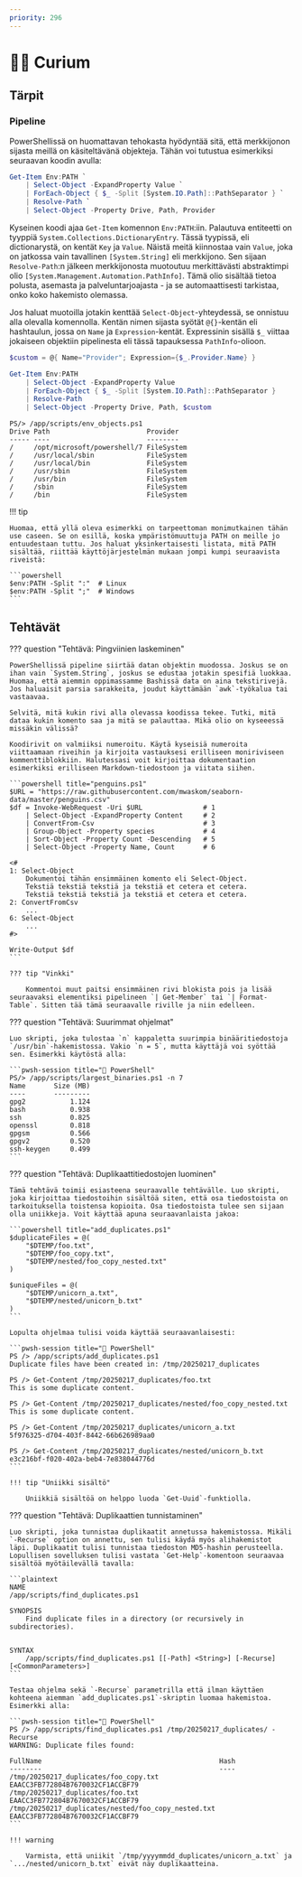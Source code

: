 ```yaml
---
priority: 296
---
```


# 👩‍🔬 Curium

## Tärpit

### Pipeline

PowerShellissä on huomattavan tehokasta hyödyntää sitä, että merkkijonon sijasta meillä on käsiteltävänä objekteja. Tähän voi tutustua esimerkiksi seuraavan koodin avulla:

```powershell title="🐳 PowerShell"
Get-Item Env:PATH `
    | Select-Object -ExpandProperty Value `
    | ForEach-Object { $_ -Split [System.IO.Path]::PathSeparator } `
    | Resolve-Path `
    | Select-Object -Property Drive, Path, Provider 
```

Kyseinen koodi ajaa `Get-Item` komennon `Env:PATH`:iin. Palautuva entiteetti on tyyppiä `System.Collections.DictionaryEntry`. Tässä tyypissä, eli dictionarystä, on kentät `Key` ja `Value`. Näistä meitä kiinnostaa vain `Value`, joka on jatkossa vain tavallinen `[System.String]` eli merkkijono. Sen sijaan `Resolve-Path`:n jälkeen merkkijonosta muotoutuu merkittävästi abstraktimpi olio `[System.Management.Automation.PathInfo]`. Tämä olio sisältää tietoa polusta, asemasta ja palveluntarjoajasta - ja se automaattisesti tarkistaa, onko koko hakemisto olemassa.

Jos haluat muotoilla jotakin kenttää `Select-Object`-yhteydessä, se onnistuu alla olevalla komennolla. Kentän nimen sijasta syötät `@{}`-kentän eli hashtaulun, jossa on `Name` ja `Expression`-kentät. Expressinin sisällä `$_` viittaa jokaiseen objektiin pipelinesta eli tässä tapauksessa `PathInfo`-olioon.

```powershell title="env_objects.ps1"
$custom = @{ Name="Provider"; Expression={$_.Provider.Name} }

Get-Item Env:PATH 
    | Select-Object -ExpandProperty Value 
    | ForEach-Object { $_ -Split [System.IO.Path]::PathSeparator } 
    | Resolve-Path 
    | Select-Object -Property Drive, Path, $custom
```

```powershell-session title="🐳 Tuloste"
PS/> /app/scripts/env_objects.ps1
Drive Path                        Provider
----- ----                        --------
/     /opt/microsoft/powershell/7 FileSystem
/     /usr/local/sbin             FileSystem
/     /usr/local/bin              FileSystem
/     /usr/sbin                   FileSystem
/     /usr/bin                    FileSystem
/     /sbin                       FileSystem
/     /bin                        FileSystem
```

!!! tip

    Huomaa, että yllä oleva esimerkki on tarpeettoman monimutkainen tähän use caseen. Se on esillä, koska ympäristömuuttuja PATH on meille jo entuudestaan tuttu. Jos haluat yksinkertaisesti listata, mitä PATH sisältää, riittää käyttöjärjestelmän mukaan jompi kumpi seuraavista riveistä:

    ```powershell
    $env:PATH -Split ":"  # Linux
    $env:PATH -Split ";"  # Windows
    ```

## Tehtävät

??? question "Tehtävä: Pingviinien laskeminen"

    PowerShellissä pipeline siirtää datan objektin muodossa. Joskus se on ihan vain `System.String`, joskus se edustaa jotakin spesifiä luokkaa. Huomaa, että aiemmin oppimassamme Bashissä data on aina tekstirivejä. Jos haluaisit parsia sarakkeita, joudut käyttämään `awk`-työkalua tai vastaavaa.
    
    Selvitä, mitä kukin rivi alla olevassa koodissa tekee. Tutki, mitä dataa kukin komento saa ja mitä se palauttaa. Mikä olio on kyseeessä missäkin välissä?

    Koodirivit on valmiiksi numeroitu. Käytä kyseisiä numeroita viittaamaan riveihin ja kirjoita vastauksesi erilliseen moniriviseen kommenttiblokkiin. Halutessasi voit kirjoittaa dokumentaation esimerkiksi erilliseen Markdown-tiedostoon ja viitata siihen.

    ```powershell title="penguins.ps1"
    $URL = "https://raw.githubusercontent.com/mwaskom/seaborn-data/master/penguins.csv"
    $df = Invoke-WebRequest -Uri $URL               # 1
        | Select-Object -ExpandProperty Content     # 2
        | ConvertFrom-Csv                           # 3
        | Group-Object -Property species            # 4
        | Sort-Object -Property Count -Descending   # 5
        | Select-Object -Property Name, Count       # 6

    <#
    1: Select-Object
        Dokumentoi tähän ensimmäinen komento eli Select-Object.
        Tekstiä tekstiä tekstiä ja tekstiä et cetera et cetera.
        Tekstiä tekstiä tekstiä ja tekstiä et cetera et cetera.
    2: ConvertFromCsv
        ...
    6: Select-Object
        ...
    #>

    Write-Output $df
    ```

    ??? tip "Vinkki"

        Kommentoi muut paitsi ensimmäinen rivi blokista pois ja lisää seuraavaksi elementiksi pipelineen `| Get-Member` tai `| Format-Table`. Sitten tää tämä seuraavalle riville ja niin edelleen.

??? question "Tehtävä: Suurimmat ohjelmat"

    Luo skripti, joka tulostaa `n` kappaletta suurimpia binääritiedostoja `/usr/bin`-hakemistossa. Vakio `n = 5`, mutta käyttäjä voi syöttää sen. Esimerkki käytöstä alla:

    ```pwsh-session title="🐳 PowerShell"
    PS/> /app/scripts/largest_binaries.ps1 -n 7
    Name       Size (MB)
    ----       ---------
    gpg2           1.124
    bash           0.938
    ssh            0.825
    openssl        0.818
    gpgsm          0.566
    gpgv2          0.520
    ssh-keygen     0.499
    ```

??? question "Tehtävä: Duplikaattitiedostojen luominen"

    Tämä tehtävä toimii esiasteena seuraavalle tehtävälle. Luo skripti, joka kirjoittaa tiedostoihin sisältöä siten, että osa tiedostoista on tarkoituksella toistensa kopioita. Osa tiedostoista tulee sen sijaan olla uniikkeja. Voit käyttää apuna seuraavanlaista jakoa:

    ```powershell title="add_duplicates.ps1"
    $duplicateFiles = @(
        "$DTEMP/foo.txt",
        "$DTEMP/foo_copy.txt",
        "$DTEMP/nested/foo_copy_nested.txt"
    )

    $uniqueFiles = @(
        "$DTEMP/unicorn_a.txt",
        "$DTEMP/nested/unicorn_b.txt"
    )
    ```

    Lopulta ohjelmaa tulisi voida käyttää seuraavanlaisesti:

    ```pwsh-session title="🐳 PowerShell"
    PS /> /app/scripts/add_duplicates.ps1
    Duplicate files have been created in: /tmp/20250217_duplicates

    PS /> Get-Content /tmp/20250217_duplicates/foo.txt
    This is some duplicate content.

    PS /> Get-Content /tmp/20250217_duplicates/nested/foo_copy_nested.txt
    This is some duplicate content.

    PS /> Get-Content /tmp/20250217_duplicates/unicorn_a.txt             
    5f976325-d704-403f-8442-66b626989aa0

    PS /> Get-Content /tmp/20250217_duplicates/nested/unicorn_b.txt      
    e3c216bf-f020-402a-beb4-7e838044776d
    ```

    !!! tip "Uniikki sisältö"

        Uniikkiä sisältöä on helppo luoda `Get-Uuid`-funktiolla.

??? question "Tehtävä: Duplikaattien tunnistaminen"

    Luo skripti, joka tunnistaa duplikaatit annetussa hakemistossa. Mikäli `-Recurse` option on annettu, sen tulisi käydä myös alihakemistot läpi. Duplikaatit tulisi tunnistaa tiedoston MD5-hashin perusteella. Lopullisen sovelluksen tulisi vastata `Get-Help`-komentoon seuraavaa sisältöä myötäilevällä tavalla:

    ```plaintext
    NAME
    /app/scripts/find_duplicates.ps1
    
    SYNOPSIS
        Find duplicate files in a directory (or recursively in subdirectories).
        
        
    SYNTAX
        /app/scripts/find_duplicates.ps1 [[-Path] <String>] [-Recurse] [<CommonParameters>]
    ```

    Testaa ohjelma sekä `-Recurse` parametrilla että ilman käyttäen kohteena aiemman `add_duplicates.ps1`-skriptin luomaa hakemistoa. Esimerkki alla:

    ```pwsh-session title="🐳 PowerShell"
    PS /> /app/scripts/find_duplicates.ps1 /tmp/20250217_duplicates/ -Recurse
    WARNING: Duplicate files found:

    FullName                                            Hash
    --------                                            ----
    /tmp/20250217_duplicates/foo_copy.txt               EAACC3FB772804B7670032CF1ACCBF79
    /tmp/20250217_duplicates/foo.txt                    EAACC3FB772804B7670032CF1ACCBF79
    /tmp/20250217_duplicates/nested/foo_copy_nested.txt EAACC3FB772804B7670032CF1ACCBF79
    ```

    !!! warning

        Varmista, että uniikit `/tmp/yyyymmdd_duplicates/unicorn_a.txt` ja `.../nested/unicorn_b.txt` eivät näy duplikaatteina.